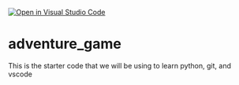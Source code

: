 [![Open in Visual Studio Code](https://classroom.github.com/assets/open-in-vscode-2e0aaae1b6195c2367325f4f02e2d04e9abb55f0b24a779b69b11b9e10269abc.svg)](https://classroom.github.com/online_ide?assignment_repo_id=17657556&assignment_repo_type=AssignmentRepo)
# adventure_game
This is the starter code that we will be using to learn python, git, and vscode
